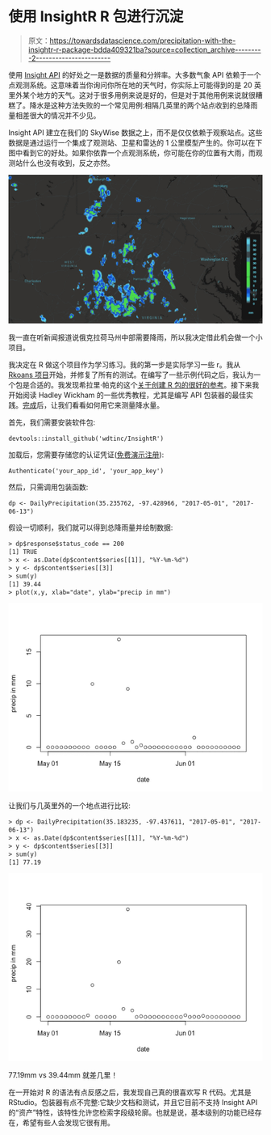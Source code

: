 # 使用 InsightR R 包进行沉淀

> 原文：<https://towardsdatascience.com/precipitation-with-the-insightr-r-package-bdda409321ba?source=collection_archive---------2----------------------->

使用 [Insight API](https://wdtinc.com/skywise-home/insight-api/) 的好处之一是数据的质量和分辨率。大多数气象 API 依赖于一个点观测系统。这意味着当你询问你所在地的天气时，你实际上可能得到的是 20 英里外某个地方的天气。这对于很多用例来说是好的，但是对于其他用例来说就很糟糕了。降水是这种方法失败的一个常见用例:相隔几英里的两个站点收到的总降雨量相差很大的情况并不少见。

Insight API 建立在我们的 SkyWise 数据之上，而不是仅仅依赖于观察站点。这些数据是通过运行一个集成了观测站、卫星和雷达的 1 公里模型产生的。你可以在下图中看到它的好处。如果你依靠一个点观测系统，你可能在你的位置有大雨，而观测站什么也没有收到，反之亦然。

![](img/71ee7c2787ed887eda21c2c6cff105bb.png)

我一直在听新闻报道说俄克拉荷马州中部需要降雨，所以我决定借此机会做一个小项目。

我决定在 R 做这个项目作为学习练习。我的第一步是实际学习一些 r。我从 [Rkoans 项目](https://github.com/DASpringate/Rkoans)开始，并修复了所有的测试。在编写了一些示例代码之后，我认为一个包是合适的。我发现希拉里·帕克的这个[关于创建 R 包的很好的参考](https://hilaryparker.com/2014/04/29/writing-an-r-package-from-scratch/)。接下来我开始阅读 Hadley Wickham 的一些优秀教程，尤其是编写 API 包装器的最佳实践。[完成](https://github.com/wdtinc/InsightR)后，让我们看看如何用它来测量降水量。

首先，我们需要安装软件包:

```
devtools::install_github('wdtinc/InsightR')
```

加载后，您需要存储您的认证凭证([免费演示注册](https://wdtinc.com/skywise-home/insight-api)):

```
Authenticate('your_app_id', 'your_app_key')
```

然后，只需调用包装函数:

```
dp <- DailyPrecipitation(35.235762, -97.428966, "2017-05-01", "2017-06-13")
```

假设一切顺利，我们就可以得到总降雨量并绘制数据:

```
> dp$response$status_code == 200
[1] TRUE
> x <- as.Date(dp$content$series[[1]], "%Y-%m-%d")
> y <- dp$content$series[[3]]
> sum(y)
[1] 39.44
> plot(x,y, xlab="date", ylab="precip in mm")
```

![](img/a27a8f538373b2873710b7c6d096b9d0.png)

让我们与几英里外的一个地点进行比较:

```
> dp <- DailyPrecipitation(35.183235, -97.437611, "2017-05-01", "2017-06-13")
> x <- as.Date(dp$content$series[[1]], "%Y-%m-%d")
> y <- dp$content$series[[3]]
> sum(y)
[1] 77.19
```

![](img/b0ef9c14f48805e1107a9d026280a945.png)

77.19mm vs 39.44mm 就差几里！

在一开始对 R 的语法有点反感之后，我发现自己真的很喜欢写 R 代码。尤其是 RStudio。包装器有点不完整:它缺少文档和测试，并且它目前不支持 Insight API 的“资产”特性，该特性允许您检索字段级轮廓。也就是说，基本级别的功能已经存在，希望有些人会发现它很有用。